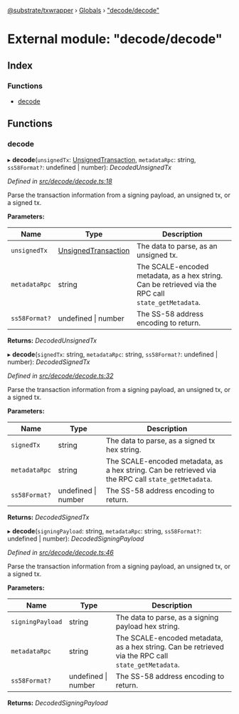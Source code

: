 [@substrate/txwrapper](../README.md) › [Globals](../globals.md) › ["decode/decode"](_decode_decode_.md)

# External module: "decode/decode"

## Index

### Functions

* [decode](_decode_decode_.md#decode)

## Functions

###  decode

▸ **decode**(`unsignedTx`: [UnsignedTransaction](../interfaces/_util_types_.unsignedtransaction.md), `metadataRpc`: string, `ss58Format?`: undefined | number): *DecodedUnsignedTx*

*Defined in [src/decode/decode.ts:18](https://github.com/paritytech/txwrapper/blob/79244a4/src/decode/decode.ts#L18)*

Parse the transaction information from a signing payload, an unsigned tx, or a signed tx.

**Parameters:**

Name | Type | Description |
------ | ------ | ------ |
`unsignedTx` | [UnsignedTransaction](../interfaces/_util_types_.unsignedtransaction.md) | The data to parse, as an unsigned tx. |
`metadataRpc` | string | The SCALE-encoded metadata, as a hex string. Can be retrieved via the RPC call `state_getMetadata`. |
`ss58Format?` | undefined &#124; number | The SS-58 address encoding to return.  |

**Returns:** *DecodedUnsignedTx*

▸ **decode**(`signedTx`: string, `metadataRpc`: string, `ss58Format?`: undefined | number): *DecodedSignedTx*

*Defined in [src/decode/decode.ts:32](https://github.com/paritytech/txwrapper/blob/79244a4/src/decode/decode.ts#L32)*

Parse the transaction information from a signing payload, an unsigned tx, or a signed tx.

**Parameters:**

Name | Type | Description |
------ | ------ | ------ |
`signedTx` | string | The data to parse, as a signed tx hex string. |
`metadataRpc` | string | The SCALE-encoded metadata, as a hex string. Can be retrieved via the RPC call `state_getMetadata`. |
`ss58Format?` | undefined &#124; number | The SS-58 address encoding to return.  |

**Returns:** *DecodedSignedTx*

▸ **decode**(`signingPayload`: string, `metadataRpc`: string, `ss58Format?`: undefined | number): *DecodedSigningPayload*

*Defined in [src/decode/decode.ts:46](https://github.com/paritytech/txwrapper/blob/79244a4/src/decode/decode.ts#L46)*

Parse the transaction information from a signing payload, an unsigned tx, or a signed tx.

**Parameters:**

Name | Type | Description |
------ | ------ | ------ |
`signingPayload` | string | The data to parse, as a signing payload hex string. |
`metadataRpc` | string | The SCALE-encoded metadata, as a hex string. Can be retrieved via the RPC call `state_getMetadata`. |
`ss58Format?` | undefined &#124; number | The SS-58 address encoding to return.  |

**Returns:** *DecodedSigningPayload*
